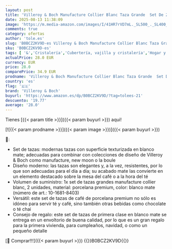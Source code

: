 ```yaml
---
layout: post
title: 'Villeroy & Boch Manufacture Collier Blanc Taza Grande  Set De 2  Porcelana Premium'
date: 2025-08-13 11:38:09
image: 'https://m.media-amazon.com/images/I/41HR7rVD7mL._SL500_._SL400_.jpg'
comments: true
category: ofertas
author: 'tole.es'
slug: 'B0BCZ2KV9D-es Villeroy & Boch Manufacture Collier Blanc Taza Grande Set...'
sku: 'B0BCZ2KV9D-es'
tags: [ '&','Cristalería','Cubertería, vajilla y cristalería','Hogar y cocina','Juegos de tazas grandes','Tazas','boch','villeroy','villeroy & boch','🇪🇸', ]
actualPrice: 28.0 EUR
currency: EUR
price: 28.0
comparePrice: 34.9 EUR
prodname: 'Villeroy & Boch Manufacture Collier Blanc Taza Grande  Set De 2  Porcelana Premium'
country: 'es'
flag: '🇪🇸'
brand: 'Villeroy & Boch'
buyurl: 'https://www.amazon.es/dp/B0BCZ2KV9D/?tag=tolees-21'
descuento: '19.77'
average: '28.0'
---
```


Tienes [{{< param title >}}]({{< param buyurl >}}) aqui!

[![{{< param prodname >}}]({{< param image >}})]({{< param buyurl >}})

🔎:

- Set de tazas: modernas tazas con superficie texturizada en blanco mate; adecuadas para combinar con colecciones de diseño de Villeroy & Boch como manufacture, new moon o la boule
- Diseño moderno: las tazas son elegantes y, a la vez, resistentes, por lo que son adecuadas para el día a día; su acabado mate las convierte en un elemento destacado sobre la mesa del café o a la hora del té
- Volumen de suministro: 1x set de tazas grandes manufacture collier blanc, 2 unidades, material: porcelana premium, color: blanco mate (número de art.: 10-1681-8403)
- Versátil: este set de tazas de café de porcelana premium no sólo es idóneo para servir té y café, sino también otras bebidas como chocolate o té chai
- Consejo de regalo: este set de tazas de primera clase en blanco mate se entrega en un envoltorio de buena calidad, por lo que es un gran regalo para la primera vivienda, para cumpleaños, navidad, o como un pequeño detalle

[🛒 Comprar!!!]({{< param buyurl >}})
{{<world>}}B0BCZ2KV9D{{</world>}}
